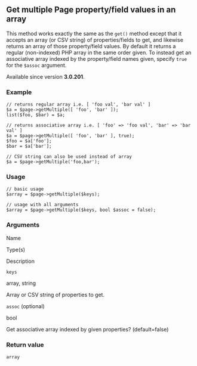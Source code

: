 Get multiple Page property/field values in an array
---------------------------------------------------

This method works exactly the same as the `get()` method except that it accepts an array (or CSV string) of properties/fields to get, and likewise returns an array of those property/field values. By default it returns a regular (non-indexed) PHP array in the same order given. To instead get an associative array indexed by the property/field names given, specify `true` for the `$assoc` argument.

Available since version **3.0.201**.

### Example

    // returns regular array i.e. [ 'foo val', 'bar val' ]
    $a = $page->getMultiple([ 'foo', 'bar' ]);
    list($foo, $bar) = $a;
    
    // returns associative array i.e. [ 'foo' => 'foo val', 'bar' => 'bar val' ]
    $a = $page->getMultiple([ 'foo', 'bar' ], true);
    $foo = $a['foo'];
    $bar = $a['bar'];
    
    // CSV string can also be used instead of array
    $a = $page->getMultiple('foo,bar');

### Usage

    // basic usage
    $array = $page->getMultiple($keys);
    
    // usage with all arguments
    $array = $page->getMultiple($keys, bool $assoc = false);

### Arguments

Name

Type(s)

Description

`keys`

array, string

Array or CSV string of properties to get.

`assoc` (optional)

bool

Get associative array indexed by given properties? (default=false)

### Return value

`array`

